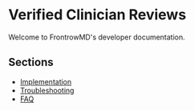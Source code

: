 # Verified Clinician Reviews

Welcome to FrontrowMD's developer documentation.

## Sections
- [Implementation](implementation.md)
- [Troubleshooting](troubleshooting.md)
- [FAQ](faq.md)

